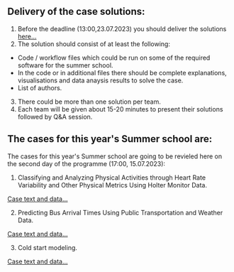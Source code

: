 ## Delivery of the case solutions:

1. Before the deadline (13:00,23.07.2023) you should deliver the solutions [here...](https://forms.gle/3Gkw4rAErSFa4tFh8)
2. The solution should consist of at least the following:
* Code / workflow files which could be run on some of the required software for the summer school.
* In the code or in additional files there should be complete explanations, visualisations and data anaysis results to solve the case.
* List of authors.
3. There could be more than one solution per team.
4. Each team will be given about 15-20 minutes to present their solutions followed by Q&A session.

## The cases for this year's Summer school are:

The cases for this year's Summer school are going to be revieled here on the second day of the programme (17:00, 15.07.2023):  

1. Classifying and Analyzing Physical Activities through Heart Rate Variability and Other Physical Metrics Using Holter Monitor Data.  

[Case text and data...](https://github.com/Marchev-Science/case-heart-rate-variability)   

2. Predicting Bus Arrival Times Using Public Transportation and Weather Data.  

[Case text and data...](https://github.com/Marchev-Science/case-public-transport-prediction)   

3. Cold start modeling.     

[Case text and data...](https://github.com/Marchev-Science/case-cold-start-modeling)   

